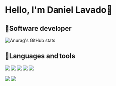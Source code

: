 <h1>Hello,
I'm Daniel Lavado👋
  <h2>📝Software developer</h2>
</h1>

![Anurag's GitHub stats](https://github-readme-stats.vercel.app/api?username=danielLavado09&show_icons=true&theme=radical)

<h2>🎯Languages and tools</h2>
<div> 

<img align="left" src="https://img.shields.io/badge/-JavaScript-F7DF1E?logo=javascript&logoColor=black&style=for-the-badge"/>
<img align="left" src="https://img.shields.io/badge/-HTML5-E34F26?logo=html5&logoColor=white&style=for-the-badge"/>
<img align="left" src="https://img.shields.io/badge/-CSS3-1572B6?logo=css3&logoColor=white&style=for-the-badge"/>
<img align="left" src="https://img.shields.io/badge/-Node.js-339933?logo=node.js&logoColor=white&style=for-the-badge"/>
<img align="left" src="https://img.shields.io/badge/-MongoDb-green?logo=mongodb&logoColor=white&style=for-the-badge"/>
  <br><br/>
<img align="left" src="https://img.shields.io/badge/java-%23ED8B00.svg?style=for-the-badge&logo=openjdk&logoColor=white"/>
<img align="left" src="https://img.shields.io/badge/-PostgreSQL-4169E1?logo=postgresql&logoColor=white&style=for-the-badge"/>
  
</div>
